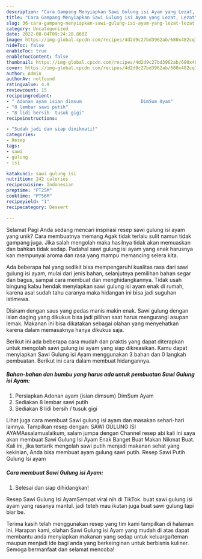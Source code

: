 ```yaml
---
description: "Cara Gampang Menyiapkan Sawi Gulung isi Ayam yang Lezat, Lezat"
title: "Cara Gampang Menyiapkan Sawi Gulung isi Ayam yang Lezat, Lezat"
slug: 36-cara-gampang-menyiapkan-sawi-gulung-isi-ayam-yang-lezat-lezat
category: Uncategorized
date: 2022-08-04T09:24:28.860Z
image: https://img-global.cpcdn.com/recipes/4d2d9c27bd3962ab/680x482cq70/sawi-gulung-isi-ayam-foto-resep-utama.jpg
hideToc: false
enableToc: true
enableTocContent: false
thumbnail: https://img-global.cpcdn.com/recipes/4d2d9c27bd3962ab/680x482cq70/sawi-gulung-isi-ayam-foto-resep-utama.jpg
cover: https://img-global.cpcdn.com/recipes/4d2d9c27bd3962ab/680x482cq70/sawi-gulung-isi-ayam-foto-resep-utama.jpg
author: Admin
authorAv: notfound
ratingvalue: 4.9
reviewcount: 15
recipeingredient:
- " Adonan ayam isian dimsum                      DimSum Ayam"
- "8 lembar sawi putih"
- "8 lidi bersih  tusuk gigi"
recipeinstructions:

- "Sudah jadi dan siap dinikmati!"
categories:
- Resep
tags:
- sawi
- gulung
- isi

katakunci: sawi gulung isi 
nutrition: 242 calories
recipecuisine: Indonesian
preptime: "PT25M"
cooktime: "PT56M"
recipeyield: "1"
recipecategory: Dessert

---
```



Selamat Pagi Anda sedang mencari inspirasi resep sawi gulung isi ayam yang unik? Cara membuatnya memang Agak tidak terlalu sulit namun tidak gampang juga. Jika salah mengolah maka hasilnya tidak akan memuaskan dan bahkan tidak sedap. Padahal sawi gulung isi ayam yang enak harusnya kan mempunyai aroma dan rasa yang mampu memancing selera kita.


Ada beberapa hal yang sedikit bisa mempengaruhi kualitas rasa dari sawi gulung isi ayam, mulai dari jenis bahan, selanjutnya pemilihan bahan segar dan bagus, sampai cara membuat dan menghidangkannya. Tidak usah bingung kalau hendak menyiapkan sawi gulung isi ayam enak di rumah, karena asal sudah tahu caranya maka hidangan ini bisa jadi suguhan istimewa.

Disiram dengan saus yang pedas manis makin enak. Sawi gulung dengan isian daging yang dikukus bisa jadi pilihan saat harus mengurangi asupan lemak. Makanan ini bisa dikatakan sebagai olahan yang menyehatkan karena dalam memasaknya hanya dikukus saja.


Berikut ini ada beberapa cara mudah dan praktis yang dapat diterapkan untuk mengolah sawi gulung isi ayam yang siap dikreasikan. Kamu dapat menyiapkan Sawi Gulung isi Ayam menggunakan 3 bahan dan 0 langkah pembuatan. Berikut ini cara dalam membuat hidangannya.

<!--inarticleads1-->

##### Bahan-bahan dan bumbu yang harus ada untuk pembuatan Sawi Gulung isi Ayam:

1. Persiapkan  Adonan ayam (isian dimsum)                      DimSum Ayam
1. Sediakan 8 lembar sawi putih
1. Sediakan 8 lidi bersih / tusuk gigi


Lihat juga cara membuat Sawi gulung isi ayam dan masakan sehari-hari lainnya. Tampilkan resep dengan: SAWI GULUNG ISI AYAMAssalamualaikum, salam jumpa dengan Channel resep abi kali ini saya akan membuat Sawi Gulung Isi Ayam Enak Banget Buat Makan Nikmat Buat. Kali ini, jika tertarik mengolah sawi putih menjadi makanan sehat yang kekinian, Anda bisa membuat ayam gulung sawi putih. Resep Sawi Putih Gulung Isi ayam 

<!--inarticleads2-->

##### Cara membuat Sawi Gulung isi Ayam:


1. Selesai dan siap dihidangkan!

Resep Sawi Gulung Isi AyamSempat viral nih di TikTok. buat sawi gulung isi ayam yang rasanya mantul. jadi teteh mau ikutan juga buat sawi gulung tapi biar be. 

Terima kasih telah menggunakan resep yang tim kami tampilkan di halaman ini. Harapan kami, olahan Sawi Gulung isi Ayam yang mudah di atas dapat membantu anda menyiapkan makanan yang sedap untuk keluarga/teman maupun menjadi ide bagi anda yang berkeinginan untuk berbisnis kuliner. Semoga bermanfaat dan selamat mencoba!
